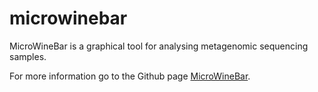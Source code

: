 # microwinebar

MicroWineBar is a graphical tool for analysing metagenomic sequencing samples.

For more information go to the Github page [MicroWineBar](https://github.com/klincke/MicroWineBar).
